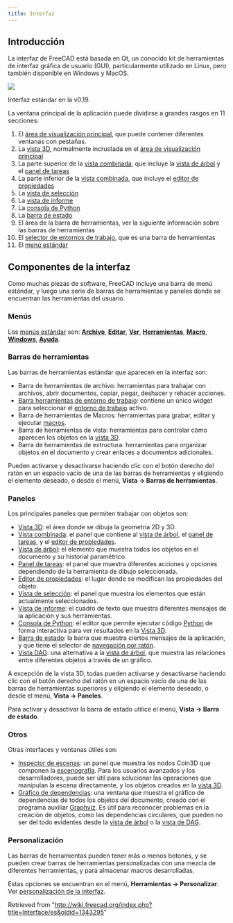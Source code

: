 ```yaml
---
title: Interfaz
---
```

## Introducción

La interfaz de FreeCAD está basada en Qt, un conocido kit de herramientas de interfaz gráfica de usuario (GUI), particularmente utilizado en Linux, pero también disponible en Windows y MacOS.

![](/images/FreeCAD_interface_base_divisions.svg)

Interfaz estándar en la v0.19.

La ventana principal de la aplicación puede dividirse a grandes rasgos en 11 secciones:

1. El [área de visualización principal](/Main_view_area/es "Main view area/es"), que puede contener diferentes ventanas con pestañas.
2. La [vista 3D](/3D_view/es "3D view/es"), normalmente incrustada en el [área de visualización principal](/Main_view_area/es "Main view area/es")
3. La parte superior de la [vista combinada](/Combo_view/es "Combo view/es"), que incluye la [vista de árbol](/Tree_view/es "Tree view/es") y el [panel de tareas](/Task_panel/es "Task panel/es")
4. La parte inferior de la [vista combinada](/Combo_view/es "Combo view/es"), que incluye el [editor de propiedades](/Property_editor/es "Property editor/es")
5. La [vista de selección](/Selection_view/es "Selection view/es")
6. La [vista de informe](/Report_view/es "Report view/es")
7. La [consola de Python](/Python_console/es "Python console/es")
8. La [barra de estado](/Status_bar/es "Status bar/es")
9. El área de la barra de herramientas, ver la siguiente información sobre las barras de herramientas
10. El [selector de entornos de trabajo](/Std_Workbench/es "Std Workbench/es"), que es una barra de herramientas
11. El [menú estándar](/Standard_Menu/es "Standard Menu/es")

## Componentes de la interfaz

Como muchas piezas de software, FreeCAD incluye una barra de menú estándar, y luego una serie de barras de herramientas y paneles donde se encuentran las herramientas del usuario.

### Menús

Los [menús estándar](/Standard_Menu/es "Standard Menu/es") son: [**Archivo**](/Std_File_Menu/es "Std File Menu/es"), [**Editar**](/Std_Edit_Menu/es "Std Edit Menu/es"), [**Ver**](/Std_View_Menu/es "Std View Menu/es"), [**Herramientas**](/Std_Tools_Menu/es "Std Tools Menu/es"), [**Macro**](/Std_Macro_Menu/es "Std Macro Menu/es"), [**Windows**](/Std_Windows_Menu/es "Std Windows Menu/es"), [**Ayuda**](/Std_Help_Menu/es "Std Help Menu/es").

### Barras de herramientas

Las barras de herramientas estándar que aparecen en la interfaz son:

* Barra de herramientas de archivo: herramientas para trabajar con archivos, abrir documentos, copiar, pegar, deshacer y rehacer acciones.
* [Barra herramientas de entorno de trabajo](/Std_Workbench "Std Workbench"): contiene un único widget para seleccionar el [entorno de trabajo](/Workbenches/es "Workbenches/es") activo.
* Barra de herramientas de Macros: herramientas para grabar, editar y ejecutar [macros](/Macros/es "Macros/es").
* Barra de herramientas de vista: herramientas para controlar cómo aparecen los objetos en la [vista 3D](/3D_view/es "3D view/es").
* Barra de herramientas de extructura: herramientas para organizar objetos en el documento y crear enlaces a documentos adicionales.

Pueden activarse y desactivarse haciendo clic con el botón derecho del ratón en un espacio vacío de una de las barras de herramientas y eligiendo el elemento deseado, o desde el menú, **Vista → Barras de herramientas**.

### Paneles

Los principales paneles que permiten trabajar con objetos son:

* [Vista 3D](/3D_view/es "3D view/es"): el área donde se dibuja la geometría 2D y 3D.
* [Vista combinada](/Combo_view/es "Combo view/es"): el panel que contiene al [vista de árbol](/Tree_view/es "Tree view/es"), el  [panel de tareas](/Task_panel/es "Task panel/es"), y el [editor de propiedades](/Property_editor/es "Property editor/es").
* [Vista de árbol](/Tree_view/es "Tree view/es"): el elemento que muestra todos los objetos en el documento y su historial paramétrico.
* [Panel de tareas](/Task_panel/es "Task panel/es"): el panel que muestra diferentes acciones y opciones dependiendo de la herramienta de dibujo seleccionada.
* [Editor de propiedades](/Property_editor/es "Property editor/es"): el lugar donde se modifican las propiedades del objeto.
* [Vista de selección](/Selection_view/es "Selection view/es"): el panel que muestra los elementos que están actualmente seleccionados.
* [Vista de informe](/Report_view/es "Report view/es"): el cuadro de texto que muestra diferentes mensajes de la aplicación y sus herramientas.
* [Consola de Python](/Python_console/es "Python console/es"): el editor que permite ejecutar código [Python](/Python/es "Python/es") de forma interactiva para ver resultados en la [Vista 3D](/3D_view/es "3D view/es").
* [Barra de estado](/Status_bar/es "Status bar/es"): la barra que muestra ciertos mensajes de la aplicación, y que tiene el selector de [navegación por ratón](/Mouse_navigation/es "Mouse navigation/es").
* [Vista DAG](/DAG_view/es "DAG view/es"): una alternativa a la [vista de árbol](/Tree_view/es "Tree view/es"), que muestra las relaciones entre diferentes objetos a través de un gráfico.

A excepción de la vista 3D, todas pueden activarse y desactivarse haciendo clic con el botón derecho del ratón en un espacio vacío de una de las barras de herramientas superiores y eligiendo el elemento deseado, o desde el menú, **Vista → Paneles**.

Para activar y desactivar la barra de estado utilice el menú, **Vista → Barra de estado**.

### Otros

Otras interfaces y ventanas útiles son:

* [Inspector de escenas](/Std_SceneInspector/es "Std SceneInspector/es"): un panel que muestra los nodos Coin3D que componen la [escenografía](/Scenegraph/es "Scenegraph/es"). Para los usuarios avanzados y los desarrolladores, puede ser útil para solucionar las operaciones que manipulan la escena directamente, y los objetos creados en la [vista 3D](/3D_view/es "3D view/es").
* [Gráfico de dependencias](/Std_DependencyGraph/es "Std DependencyGraph/es"): una ventana que muestra el gráfico de dependencias de todos los objetos del documento, creado con el programa auxiliar [Graphviz](https://graphviz.org/). Es útil para reconocer problemas en la creación de objetos, como las dependencias circulares, que pueden no ser del todo evidentes desde la [vista de árbol](/Tree_view/es "Tree view/es") o la [vista de DAG](/DAG_view/es "DAG view/es").

### Personalización

Las barras de herramientas pueden tener más o menos botones, y se pueden crear barras de herramientas personalizadas con una mezcla de diferentes herramientas, y para almacenar macros desarrolladas.

Estas opciones se encuentran en el menú, **Herramientas → Personalizar**. Ver [personalización de la interfaz](/Interface_Customization/es "Interface Customization/es").

Retrieved from "<http://wiki.freecad.org/index.php?title=Interface/es&oldid=1343295>"